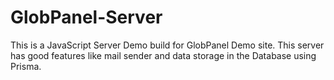 # GlobPanel-Server
This is a JavaScript Server Demo build for GlobPanel Demo site. This server has good features like mail sender and data storage in the Database using Prisma.
